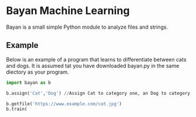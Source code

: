 # Bayan Machine Learning

Bayan is a small simple Python module to analyze files and strings.

## Example

Below is an example of a program that learns to differentiate between cats and dogs.
It is assumed tat you have downloaded bayan.py in the same diectory as your program.

```python
import bayan as b

b.assign('Cat','Dog') //Assign Cat to category one, an Dog to category two

b.getfile('https://www.example.com/cat.jpg')
b.train(
